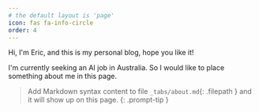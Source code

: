 ```yaml
---
# the default layout is 'page'
icon: fas fa-info-circle
order: 4
---
```


Hi, I'm Eric, and this is my personal blog, hope you like it!

I'm currently seeking an AI job in Australia. So I would like to place something about me in this page.


> Add Markdown syntax content to file `_tabs/about.md`{: .filepath } and it will show up on this page.
{: .prompt-tip }
